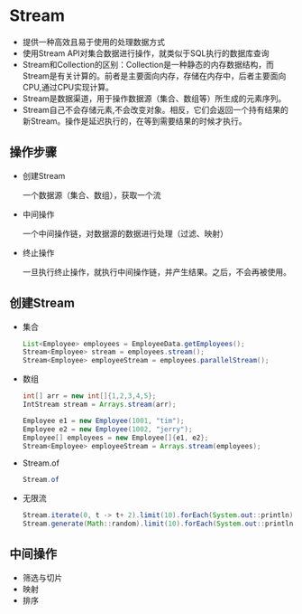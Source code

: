 # Stream

* 提供一种高效且易于使用的处理数据方式
* 使用Stream API对集合数据进行操作，就类似于SQL执行的数据库查询
* Stream和Collection的区别：Collection是一种静态的内存数据结构，而Stream是有关计算的。前者是主要面向内存，存储在内存中，后者主要面向CPU,通过CPU实现计算。
* Stream是数据渠道，用于操作数据源（集合、数组等）所生成的元素序列。
* Stream自己不会存储元素,不会改变对象。相反，它们会返回一个持有结果的新Stream。操作是延迟执行的，在等到需要结果的时候才执行。

## 操作步骤

* 创建Stream

  一个数据源（集合、数组），获取一个流

* 中间操作

  一个中间操作链，对数据源的数据进行处理（过滤、映射）

* 终止操作

  一旦执行终止操作，就执行中间操作链，并产生结果。之后，不会再被使用。

## 创建Stream

* 集合

  ~~~java
  List<Employee> employees = EmployeeData.getEmployees();
  Stream<Employee> stream = employees.stream();
  Stream<Employee> employeeStream = employees.parallelStream();
  ~~~

* 数组

  ```java
  int[] arr = new int[]{1,2,3,4,5};
  IntStream stream = Arrays.stream(arr);
  
  Employee e1 = new Employee(1001, "tim");
  Employee e2 = new Employee(1002, "jerry");
  Employee[] employees = new Employee[]{e1, e2};
  Stream<Employee> employeeStream = Arrays.stream(employees);
  ```

* Stream.of

  ```java
  Stream.of
  ```

* 无限流

  ```java
  Stream.iterate(0, t -> t+ 2).limit(10).forEach(System.out::println);
  Stream.generate(Math::random).limit(10).forEach(System.out::println);
  ```



## 中间操作

* 筛选与切片
* 映射
* 排序